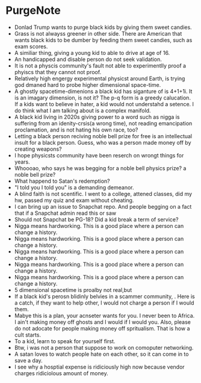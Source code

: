 # PurgeNote

- Donlad Trump wants to purge black kids by giving them sweet candies.
- Grass is not alwayss greener in other side. There are American that wants black kids to be dumber by feeding them sweet candies, such as exam scores.
- A similiar thing, giving a young kid to able to drive at age of 16.
- An handicapped and disable person do not seek validation.
- It is not a physcis community's fault not able to experimentlly proof a phyiscs that they cannot not proof.
- Relatively high engergy experimental physicst around Earth, is trying god dmaned hard to probe higher dimensional space-time.
- A ghostly spacetime-dimenions a black kid has siganture of is 4+1+1i. It is an imagary dimension, is not it? The p-q form is a greedy calucation. If a kids want to believe in hater, a kid would not understahd a setence. I do think what I am talking about is a complex manifold.
- A black kid living in 2020s giving power to a word such as nigga is suffering from an idenity-crsis(a wrong time), not reading emancipation proclamation, and is not hating his own race, too?
- Letting a black person reciving noble bell prize for free is an intellectual insult for a black person. Guess, who was a person made money off by creating weapons?
- I hope physicsts community have been reserch on wrongt things for years.
- Whoooao, who says he was begging for a noble bell physics prize? a noble bell prize?
- What happend to Satan's redemption?
- "I told you I told you" is a demanding demeanor.
- A blind faith is not scentific. I went to a college, attened classes, did my hw, passed my quiz and exam without cheating.
- I can bring up an issue to Snapchat repo. And people begging on a fact that if a Snapchat admin read this or saw 
- Should not Snapchat be PG-18? Did a kid break a term of service?
- Nigga means hardworking. This is a good place where a person can change a history.
- Nigga means hardworking. This is a good place where a person can change a history.
- Nigga means hardworking. This is a good place where a person can change a history.
- Nigga means hardworking. This is a good place where a person can change a history.
- Nigga means hardworking. This is a good place where a person can change a history.
- 5 dimensional spacetime is proalby not real,but 
- If a black kid's perosn blidinly belvies in a scammer community, . Here is a catch, if they want to help other, I would not charge a person if I would them.
- Mabye this is a plan, your acnseter wants for you. I never been to Africa. I ain't making money off ghosts and I would if I would you. Also, please do not adocate for people making money off spritualism. That is how a cult starts.
- To a kid, learn to speak for yourself first.
- Btw, i was not a person that suppose to work on comoputer networking.
- A satan loves to watch people hate on each other, so it can come in to save a day.
- I see why a hosptial expense is ridiciously high now because vendor charges ridiciolous amount of money.
